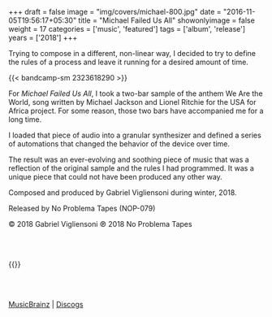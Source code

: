 +++
draft = false
image = "img/covers/michael-800.jpg"
date = "2016-11-05T19:56:17+05:30"
title = "Michael Failed Us All"
showonlyimage = false
weight = 17
categories = ['music', 'featured']
tags = ['album', 'release']
years = ['2018']
+++


<!--more-->

Trying to compose in a different, non-linear way, I decided to try to define the rules of a process and leave it running for a desired amount of time.

{{< bandcamp-sm 2323618290 >}}

For *Michael Failed Us All*, I took a two-bar sample of the anthem We Are the World, song written by Michael Jackson and Lionel Ritchie for the USA for Africa project. For some reason, those two bars have accompanied me for a long time.

I loaded that piece of audio into a granular synthesizer and defined a series of automations that changed the behavior of the device over time.

The result was an ever-evolving and soothing piece of music that was a reflection of the original sample and the rules I had programmed. It was a unique piece that could not have been produced any other way.


Composed and produced by Gabriel Vigliensoni during winter, 2018.


Released by No Problema Tapes (NOP-079)

© 2018 Gabriel Vigliensoni ℗ 2018 No Problema Tapes

<br><br>


{{<youtube-custom id="spwIaVc7zis" yt_start="0" autoplay="false" width="200px" height="200px" color="white" modestbranding="1" class="vertical-video">}}


<br><br>

[MusicBrainz](https://musicbrainz.org/release-group/f5466b96-f5c9-4455-845a-56bd10cc2b32) | [Discogs](https://www.discogs.com/vigliensoni-Michael-Saved-Us-All/master/1415423)

